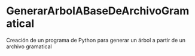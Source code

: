 # GenerarArbolABaseDeArchivoGramatical
Creación de un programa de Python para generar un árbol a partir de un archivo gramatical
